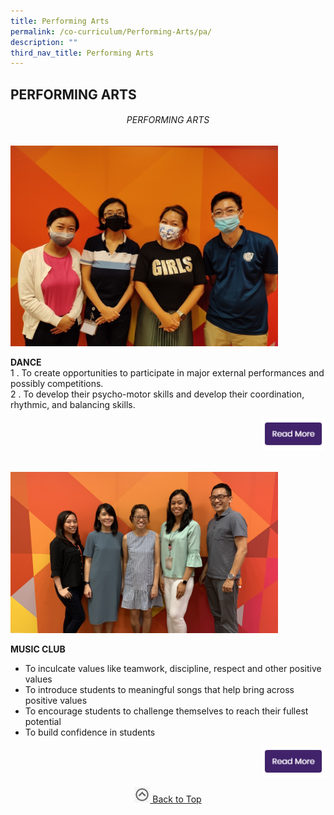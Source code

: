 ```yaml
---
title: Performing Arts
permalink: /co-curriculum/Performing-Arts/pa/
description: ""
third_nav_title: Performing Arts
---
```

## PERFORMING ARTS

###### <center> PERFORMING ARTS</center>

<img src="/images/pa1.jpg" style="width:85%">
<br clear=left>

**DANCE**<br>
1 \. To create opportunities to participate in major external performances and possibly competitions.<br>
2 \. To develop their psycho-motor skills and develop their coordination, rhythmic, and balancing skills.

<p><a href="/co-curriculum/Performing-Arts/dance/">
<img style="width:20%" align=right src="/images/readmore.jpg">
</a></p>
<br clear=right><br><br>

<img src="/images/pa2.jpg" style="width:85%">
<br clear=left>

**MUSIC CLUB**

*   To inculcate values like teamwork, discipline, respect and other positive values
*   To introduce students to meaningful songs that help bring across positive values
*   To encourage students to challenge themselves to reach their fullest potential
*   To build confidence in students

<p><a href="/co-curriculum/Performing-Arts/music/">
<img style="width:20%" align=right src="/images/readmore.jpg">
</a></p>
<br clear=right>

<p align="center"><a href="#"><img src="/images/arrow-up.jpg" style="width:25px; display:inline"/> Back to Top </a> </p>